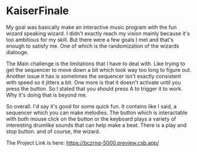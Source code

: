 # KaiserFinale

My goal was basically make an interactive music program with the fun wizard speaking wizard. I didn't exactly reach my vision mainly because it's too ambitious for my skill. But there were a few goals I met and that's enough to satisfy me. One of which is the randomization of the wizards dialouge. 

The Main challenge is the limitations that I have to deal with. Like trying to get the sequencer to move down a bit which took way too long to figure out. Another issue it has is sometimes the sequencer isn't exactly consistent with speed so it jitters a bit. One more is that it doesn't activate until you press the button. So I stated that you should press A to trigger it to work. Why it's doing that is beyond me.

So overall. I'd say it's good for some quick fun. It contains like I said, a sequencer which you can make melodies. The button which is interactable with both mouse click on the button or the keyboard plays a variety of interesting drumlike sounds that can help make a beat. There is a play and stop button. and of course, the wizard.

The Project Link is here: https://bczrnq-5000.preview.csb.app/

